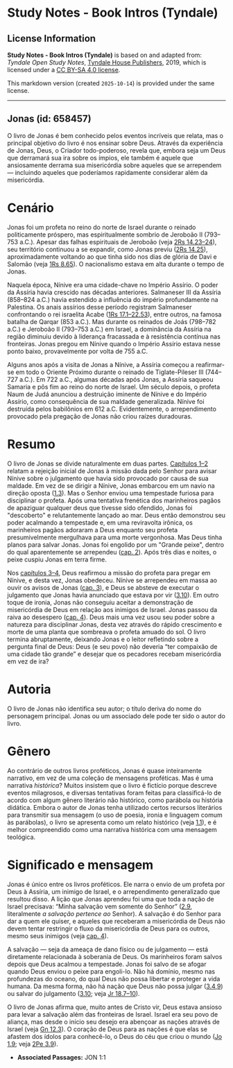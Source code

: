 # Study Notes - Book Intros (Tyndale)

## License Information

**Study Notes - Book Intros (Tyndale)** is based on and adapted from: _Tyndale Open Study Notes_, [Tyndale House Publishers](https://tyndaleopenresources.com/), 2019, which is licensed under a [CC BY-SA 4.0 license](https://creativecommons.org/licenses/by-sa/4.0/legalcode.en).

This markdown version (created `2025-10-14`) is provided under the same license.



--------------------------------

## Jonas (id: 658457)

O livro de Jonas é bem conhecido pelos eventos incríveis que relata, mas o principal objetivo do livro é nos ensinar sobre Deus. Através da experiência de Jonas, Deus, o Criador todo\-poderoso, revela que, embora seja um Deus que derramará sua ira sobre os ímpios, ele também é aquele que ansiosamente derrama sua misericórdia sobre aqueles que se arrependem — incluindo aqueles que poderíamos rapidamente considerar além da misericórdia.

Cenário
=======

Jonas foi um profeta no reino do norte de Israel durante o reinado politicamente próspero, mas espiritualmente sombrio de Jeroboão II (793–753 a.C.). Apesar das falhas espirituais de Jeroboão (veja [2Rs 14\.23–24](https://ref.ly/2Kgs14:23-2Kgs14:24)), seu território continuou a se expandir, como Jonas previu ([2Rs 14\.25](https://ref.ly/2Kgs14:25)), aproximadamente voltando ao que tinha sido nos dias de glória de Davi e Salomão (veja [1Rs 8\.65](https://ref.ly/1Kgs8:65)). O nacionalismo estava em alta durante o tempo de Jonas.

Naquela época, Nínive era uma cidade\-chave no Império Assírio. O poder da Assíria havia crescido nas décadas anteriores. Salmaneser III da Assíria (858–824 a.C.) havia estendido a influência do império profundamente na Palestina. Os anais assírios desse período registram Salmaneser confrontando o rei israelita Acabe ([1Rs 17\.1–22\.53](https://ref.ly/1Kgs17:1-1Kgs22:53)), entre outros, na famosa batalha de Qarqar (853 a.C.). Mas durante os reinados de Joás (798–782 a.C.) e Jeroboão II (793–753 a.C.) em Israel, a dominância da Assíria na região diminuiu devido à liderança fracassada e à resistência contínua nas fronteiras. Jonas pregou em Nínive quando o Império Assírio estava nesse ponto baixo, provavelmente por volta de 755 a.C.

Alguns anos após a visita de Jonas a Nínive, a Assíria começou a reafirmar\-se em todo o Oriente Próximo durante o reinado de Tiglate\-Pileser III (744–727 a.C.). Em 722 a.C., algumas décadas após Jonas, a Assíria saqueou Samaria e pôs fim ao reino do norte de Israel. Um século depois, o profeta Naum de Judá anunciou a destruição iminente de Nínive e do Império Assírio, como consequência de sua maldade generalizada. Nínive foi destruída pelos babilônios em 612 a.C. Evidentemente, o arrependimento provocado pela pregação de Jonas não criou raízes duradouras.

Resumo
======

O livro de Jonas se divide naturalmente em duas partes. [Capítulos 1–2](https://ref.ly/Jonah1:1-Jonah2:10) relatam a rejeição inicial de Jonas à missão dada pelo Senhor para avisar Nínive sobre o julgamento que havia sido provocado por causa de sua maldade. Em vez de se dirigir a Nínive, Jonas embarcou em um navio na direção oposta ([1\.3](https://ref.ly/Jonah1:3)). Mas o Senhor enviou uma tempestade furiosa para disciplinar o profeta. Após uma tentativa frenética dos marinheiros pagãos de apaziguar qualquer deus que tivesse sido ofendido, Jonas foi "descoberto" e relutantemente lançado ao mar. Deus então demonstrou seu poder acalmando a tempestade e, em uma reviravolta irônica, os marinheiros pagãos adoraram a Deus enquanto seu profeta presumivelmente mergulhava para uma morte vergonhosa. Mas Deus tinha planos para salvar Jonas. Jonas foi engolido por um "Grande peixe", dentro do qual aparentemente se arrependeu ([cap. 2](https://ref.ly/Jonah2:1-Jonah2:10)). Após três dias e noites, o peixe cuspiu Jonas em terra firme.

Nos [capítulos 3–4](https://ref.ly/Jonah3:1-Jonah4:11), Deus reafirmou a missão do profeta para pregar em Nínive, e desta vez, Jonas obedeceu. Nínive se arrependeu em massa ao ouvir os avisos de Jonas ([cap. 3](https://ref.ly/Jonah3:1-Jonah3:10)), e Deus se absteve de executar o julgamento que Jonas havia anunciado que estava por vir ([3\.10](https://ref.ly/Jonah3:10)). Em outro toque de ironia, Jonas não conseguiu aceitar a demonstração de misericórdia de Deus em relação aos inimigos de Israel. Jonas passou da raiva ao desespero ([cap. 4](https://ref.ly/Jonah4:1-Jonah4:11)). Deus mais uma vez usou seu poder sobre a natureza para disciplinar Jonas, desta vez através do rápido crescimento e morte de uma planta que sombreava o profeta amuado do sol. O livro termina abruptamente, deixando Jonas e o leitor refletindo sobre a pergunta final de Deus: Deus (e seu povo) não deveria “ter compaixão de uma cidade tão grande” e desejar que os pecadores recebam misericórdia em vez de ira?

Autoria
=======

O livro de Jonas não identifica seu autor; o título deriva do nome do personagem principal. Jonas ou um associado dele pode ter sido o autor do livro.

Gênero
======

Ao contrário de outros livros proféticos, Jonas é quase inteiramente narrativo, em vez de uma coleção de mensagens proféticas. Mas é uma narrativa *histórica*? Muitos insistem que o livro é fictício porque descreve eventos milagrosos, e diversas tentativas foram feitas para classificá\-lo de acordo com algum gênero literário não histórico, como parábola ou história didática. Embora o autor de Jonas tenha utilizado certos recursos literários para transmitir sua mensagem (o uso de poesia, ironia e linguagem comum às parábolas), o livro se apresenta como um relato histórico (veja [1\.1](https://ref.ly/Jonah1:1)), e é melhor compreendido como uma narrativa histórica com uma mensagem teológica.

Significado e mensagem
======================

Jonas é único entre os livros proféticos. Ele narra o envio de um profeta por Deus à Assíria, um inimigo de Israel, e o arrependimento generalizado que resultou disso. A lição que Jonas aprendeu foi uma que toda a nação de Israel precisava: “Minha salvação vem somente do Senhor” ([2\.9](https://ref.ly/Jonah2:9), literalmente *a salvação pertence ao* Senhor). A salvação é do Senhor para dar a quem ele quiser, e aqueles que receberam a misericórdia de Deus não devem tentar restringir o fluxo da misericórdia de Deus para os outros, mesmo seus inimigos (veja [cap. 4](https://ref.ly/Jonah4:1-Jonah4:11)).

A salvação — seja da ameaça de dano físico ou de julgamento — está diretamente relacionada à soberania de Deus. Os marinheiros foram salvos depois que Deus acalmou a tempestade. Jonas foi salvo de se afogar quando Deus enviou o peixe para engoli\-lo. Não há domínio, mesmo nas profundezas do oceano, do qual Deus não possa libertar e proteger a vida humana. Da mesma forma, não há nação que Deus não possa julgar ([3\.4](https://ref.ly/Jonah3:4),[9](https://ref.ly/Jonah3:9)) ou salvar do julgamento ([3\.10](https://ref.ly/Jonah3:10); veja [Jr 18\.7–10](https://ref.ly/Jer18:7-Jer18:10)).

O livro de Jonas afirma que, muito antes de Cristo vir, Deus estava ansioso para levar a salvação além das fronteiras de Israel. Israel era seu povo de aliança, mas desde o início seu desejo era abençoar as nações através de Israel (veja [Gn 12\.3](https://ref.ly/Gen12:3)). O coração de Deus para as nações é que elas se afastem dos ídolos para conhecê\-lo, o Deus do céu que criou o mundo ([Jo 1\.9](https://ref.ly/Jonah1:9); veja [2Pe 3\.9](https://ref.ly/2Pet3:9)).

* **Associated Passages:** JON 1:1

